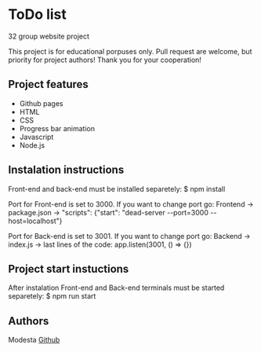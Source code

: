 # ToDo list

32 group website project

This project is for educational porpuses only. Pull request are welcome, but priority for project authors! Thank you for your cooperation!

## Project features

-   Github pages
-   HTML
-   CSS
-   Progress bar animation
-   Javascript
-   Node.js

## Instalation instructions

Front-end and back-end must be installed separetely: $ npm install

Port for Front-end is set to 3000. If you want to change port go:
Frontend -> package.json -> "scripts": {"start": "dead-server --port=3000 --host=localhost"}

Port for Back-end is set to 3001. If you want to change port go:
Backend -> index.js -> last lines of the code: app.listen(3001, () => {})

## Project start instuctions

After instalation Front-end and Back-end terminals must be started separetely:
$ npm run start

## Authors

Modesta [Github](https://github.com/ModestaLiatuke)

